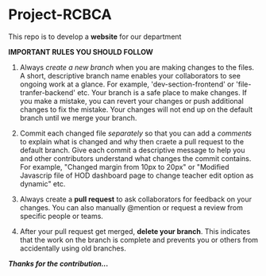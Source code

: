 # Project-RCBCA
This repo is to develop a **website** for our department

************IMPORTANT RULES YOU SHOULD FOLLOW************

1. Always *create a new branch* when you are making changes to the files. A short, descriptive branch name enables your collaborators to see ongoing work at a glance. For example, 'dev-section-frontend' or 'file-tranfer-backend' etc. Your branch is a safe place to make changes. If you make a mistake, you can revert your changes or push additional changes to fix the mistake. Your changes will not end up on the default branch until we merge your branch.

2. Commit each changed file *separately* so that  you can add a *comments* to explain what is changed and why then craete a pull request to the default branch. Give each commit a descriptive message to help you and other contributors understand what changes the commit contains. For example, "Changed margin from 10px to 20px" or "Modified Javascrip file of HOD dashboard page to change teacher edit option as dynamic" etc.

3. Always create a **pull request** to ask collaborators for feedback on your changes. You can also manually @mention or request a review from specific people or teams.

4. After your pull request get merged, **delete your branch**. This indicates that the work on the branch is complete and prevents you or others from accidentally using old branches.

***Thanks for the contribution...***
